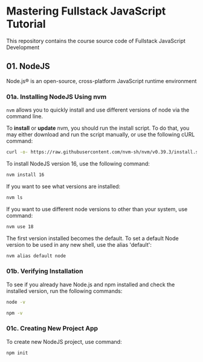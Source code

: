 # Mastering Fullstack JavaScript Tutorial

This repository contains the course source code of Fullstack JavaScript Development

## 01. NodeJS

Node.js® is an open-source, cross-platform JavaScript runtime environment

### 01a. Installing NodeJS Using nvm

`nvm` allows you to quickly install and use different versions of node via the command line.

To **install** or **update** nvm, you should run the install script. To do that, you may either download and run the script manually, or use the following cURL command:

```sh
curl -o- https://raw.githubusercontent.com/nvm-sh/nvm/v0.39.3/install.sh | bash
```

To install NodeJS version 16, use the following command:

```sh
nvm install 16
```

If you want to see what versions are installed:

```sh
nvm ls
```

If you want to use different node versions to other than your system, use command:

```sh
nvm use 18
```

The first version installed becomes the default. To set a default Node version to be used in any new shell, use the alias 'default':

```sh
nvm alias default node
```

### 01b. Verifying Installation

To see if you already have Node.js and npm installed and check the installed version, run the following commands:

```sh
node -v
```

```sh
npm -v
```

### 01c. Creating New Project App

To create new NodeJS project, use command:

```sh
npm init
```
